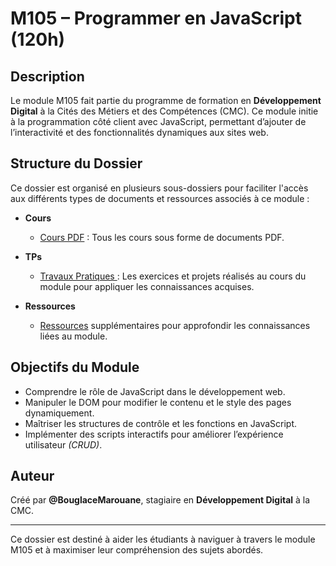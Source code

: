 # M105 – Programmer en JavaScript (120h)

## Description
Le module M105 fait partie du programme de formation en **Développement Digital** à la Cités des Métiers et des Compétences (CMC). Ce module initie à la programmation côté client avec JavaScript, permettant d’ajouter de l’interactivité et des fonctionnalités dynamiques aux sites web.

## Structure du Dossier
Ce dossier est organisé en plusieurs sous-dossiers pour faciliter l'accès aux différents types de documents et ressources associés à ce module :  

- **Cours**  
  - [Cours PDF](https://github.com/BouglaceMarouane/DD-CMC/tree/main/M105%20%E2%80%93%20Programmer%20en%20JavaScript/0x01%20Cours) : Tous les cours sous forme de documents PDF.

- **TPs**  
  - [Travaux Pratiques ](https://github.com/BouglaceMarouane/DD-CMC/tree/main/M105%20%E2%80%93%20Programmer%20en%20JavaScript/0x02%20Tps) : Les exercices et projets réalisés au cours du module pour appliquer les connaissances acquises.  

- **Ressources**  
  - [Ressources](https://github.com/BouglaceMarouane/DD-CMC/tree/main/M105%20%E2%80%93%20Programmer%20en%20JavaScript/0x03%20Ressources) supplémentaires pour approfondir les connaissances liées au module.  

## Objectifs du Module
- Comprendre le rôle de JavaScript dans le développement web.  
- Manipuler le DOM pour modifier le contenu et le style des pages dynamiquement. 
- Maîtriser les structures de contrôle et les fonctions en JavaScript.
- Implémenter des scripts interactifs pour améliorer l’expérience utilisateur *(CRUD)*.

## Auteur
Créé par **@BouglaceMarouane**, stagiaire en **Développement Digital** à la CMC.

---

Ce dossier est destiné à aider les étudiants à naviguer à travers le module M105 et à maximiser leur compréhension des sujets abordés.
